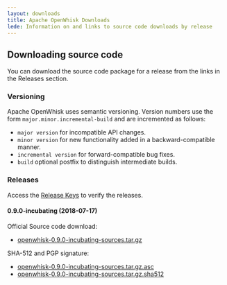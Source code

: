 ```yaml
---
layout: downloads
title: Apache OpenWhisk Downloads
lede: Information on and links to source code downloads by release
---
```


## Downloading source code

You can download the source code package for a release from the links in the Releases section.

### Versioning

Apache OpenWhisk uses semantic versioning. Version numbers use the form ```major.minor.incremental-build``` and are incremented as follows:

- ```major version``` for incompatible API changes.
- ```minor version``` for new functionality added in a backward-compatible manner.
- ```incremental version``` for forward-compatible bug fixes.
- ```build``` optional postfix to distinguish intermediate builds.

### Releases

Access the [Release Keys](https://www.apache.org/dist/incubator/openwhisk/KEYS) to verify the releases.

#### 0.9.0-incubating (2018-07-17)

Official Source code download:
- [openwhisk-0.9.0-incubating-sources.tar.gz](https://www.apache.org/dyn/closer.lua?filename=incubator/openwhisk/apache-openwhisk-0.9.0-incubating/openwhisk-0.9.0-incubating-sources.tar.gz&action=download)

SHA-512 and PGP signature:
- [openwhisk-0.9.0-incubating-sources.tar.gz.asc](https://www.apache.org/dist/incubator/openwhisk/apache-openwhisk-0.9.0-incubating/openwhisk-0.9.0-incubating-sources.tar.gz.asc)
- [openwhisk-0.9.0-incubating-sources.tar.gz.sha512](https://www.apache.org/dist/incubator/openwhisk/apache-openwhisk-0.9.0-incubating/openwhisk-0.9.0-incubating-sources.tar.gz.sha512)
